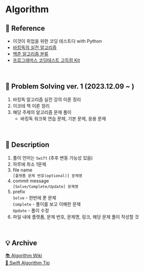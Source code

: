 # Algorithm

## 🔗 Reference
- 이것이 취업을 위한 코딩 테스트다 with Python
- [바킹독의 실전 알고리즘](https://github.com/encrypted-def/basic-algo-lecture)
- [백준 알고리즘 분류](https://www.acmicpc.net/problem/tags)
- [프로그래머스 코딩테스트 고득점 Kit](https://school.programmers.co.kr/learn/challenges?tab=algorithm_practice_kit)

</br>

## 📖 Problem Solving ver. 1 (2023.12.09 ~ )
1. 바킹독 알고리즘 실전 강의 이론 정리
2. 이코테 책 이론 정리 
3. 해당 주제의 알고리즘 문제 풀이 
   - 바킹독 워크북 연습 문제, 기본 문제, 응용 문제
  
</br>

## 📌 Description
1. 풀이 언어는 `Swift` (추후 변동 가능성 있음)
2. 하루에 최소 1문제
3. file name </br>
     `[플랫폼 문제 번호(optional)] 문제명`
4. commit message </br>
      `[Solve/Complete/Update] 문제명`
5. prefix </br>
   `Solve` - 한번에 푼 문제 </br>
   `Complete` - 풀이를 보고 이해한 문제 </br>
   `Update` - 풀이 수정 </br>
7. 파일 내에 플랫폼, 문제 번호, 문제명, 링크, 해당 문제 풀이 작성할 것

</br>

## 💡 Archive

[📚 Algorithm Wiki](https://picturesque-egret-903.notion.site/Algorithm-5136a1067c8746398801ad7fb8385404?pvs=4) </br>
[🐳 Swift Algorithm Tip](https://picturesque-egret-903.notion.site/1acb4e5bb438455fa1c4a444f959ebae?v=b6a65908e8754ae185969e7cba7761eb&pvs=4)
